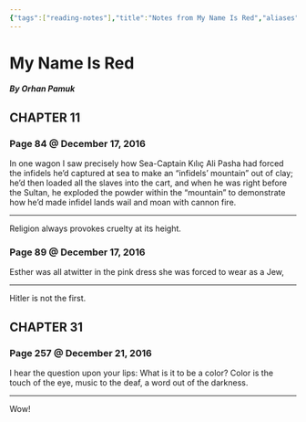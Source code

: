 ```yaml
---
{"tags":["reading-notes"],"title":"Notes from My Name Is Red","aliases":"Notes from My Name Is Red","created":"2016-12-17T18:29:10+06:00","updated":"2023-07-11T17:30:06+06:00","dg-publish":true,"dg-note-icon":"stone","dg-path":"Reading/Notes and Highlights/My Name Is Red.md","permalink":"/reading/notes-and-highlights/my-name-is-red/","dgPassFrontmatter":true,"noteIcon":"stone"}
---
```


# My Name Is Red
##### By Orhan Pamuk

## CHAPTER 11
### Page 84 @ December 17, 2016
In one wagon I saw precisely how Sea-Captain Kılıç Ali Pasha had forced the infidels he’d captured at sea to make an “infidels’ mountain” out of clay; he’d then loaded all the slaves into the cart, and when he was right before the Sultan, he exploded the powder within the “mountain” to demonstrate how he’d made infidel lands wail and moan with cannon fire.

---
Religion always provokes cruelty at its height.

### Page 89 @ December 17, 2016
Esther was all atwitter in the pink dress she was forced to wear as a Jew,

---
Hitler is not the first.

## CHAPTER 31

### Page 257 @ December 21, 2016
I hear the question upon your lips: What is it to be a color? Color is the touch of the eye, music to the deaf, a word out of the darkness.

---
Wow!
